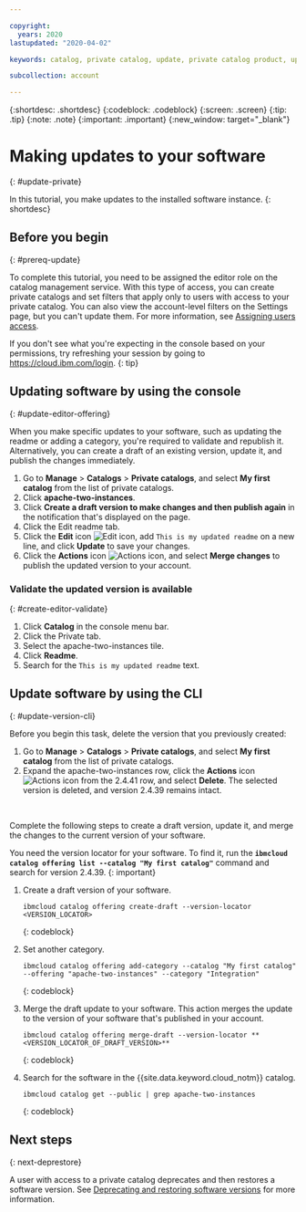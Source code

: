 ```yaml
---

copyright:
  years: 2020
lastupdated: "2020-04-02"

keywords: catalog, private catalog, update, private catalog product, update version

subcollection: account

---
```


{:shortdesc: .shortdesc}
{:codeblock: .codeblock}
{:screen: .screen}
{:tip: .tip}
{:note: .note}
{:important: .important}
{:new_window: target="_blank"}

# Making updates to your software
{: #update-private}

In this tutorial, you make updates to the installed software instance.
{: shortdesc}

## Before you begin
{: #prereq-update}

To complete this tutorial, you need to be assigned the editor role on the catalog management service. With this type of access, you can create private catalogs and set filters that apply only to users with access to your private catalog. You can also view the account-level filters on the Settings page, but you can't update them. For more information, see [Assigning users access](/docs/account?topic=account-catalog-access).

  If you don't see what you're expecting in the console based on your permissions, try refreshing your session by going to https://cloud.ibm.com/login.
  {: tip}

## Updating software by using the console
{: #update-editor-offering}

When you make specific updates to your software, such as updating the readme or adding a category, you're required to validate and republish it. Alternatively, you can create a draft of an existing version, update it, and publish the changes immediately. 

1. Go to **Manage** > **Catalogs** > **Private catalogs**, and select **My first catalog** from the list of private catalogs. 
1. Click **apache-two-instances**.
1. Click **Create a draft version to make changes and then publish again** in the notification that's displayed on the page.
1. Click the Edit readme tab.
1. Click the **Edit** icon ![Edit icon](../icons/icon_write.svg), add `This is my updated readme` on a new line, and click **Update** to save your changes.
1. Click the **Actions** icon ![Actions icon](../icons/actions-icon-vertical.svg), and select **Merge changes** to publish the updated version to your account.

### Validate the updated version is available 
{: #create-editor-validate}

1. Click **Catalog** in the console menu bar.
1. Click the Private tab.
1. Select the apache-two-instances tile.
1. Click **Readme**.
1. Search for the `This is my updated readme` text.

## Update software by using the CLI
{: #update-version-cli}

Before you begin this task, delete the version that you previously created:

1. Go to **Manage** > **Catalogs** > **Private catalogs**, and select **My first catalog** from the list of private catalogs. 
2. Expand the apache-two-instances row, click the **Actions** icon ![Actions icon](../icons/actions-icon-vertical.svg) from the 2.4.41 row, and select **Delete**. The selected version is deleted, and version 2.4.39 remains intact. 
<br> 

Complete the following steps to create a draft version, update it, and merge the changes to the current version of your software.  

  You need the version locator for your software. To find it, run the **`ibmcloud catalog offering list --catalog "My first catalog"`** command and search for version 2.4.39.
  {: important}
    
1. Create a draft version of your software.
    ```
    ibmcloud catalog offering create-draft --version-locator <VERSION_LOCATOR>
    ```
    {: codeblock}
    
1. Set another category.
    ```
    ibmcloud catalog offering add-category --catalog "My first catalog" --offering "apache-two-instances" --category "Integration"
    ```
    {: codeblock}
    
1. Merge the draft update to your software. This action merges the update to the version of your software that's published in your account.   
    ```
    ibmcloud catalog offering merge-draft --version-locator **<VERSION_LOCATOR_OF_DRAFT_VERSION>**
    ```
    {: codeblock}
    
1.  Search for the software in the {{site.data.keyword.cloud_notm}} catalog.
    ```
    ibmcloud catalog get --public | grep apache-two-instances
    ```
    {: codeblock}

## Next steps
{: next-deprestore}

A user with access to a private catalog deprecates and then restores a software version. See [Deprecating and restoring software versions](/docs/account?topic=account-dep-restore) for more information.
